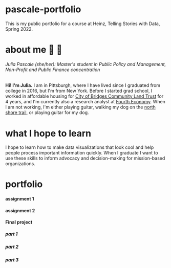 # pascale-portfolio
This is my public portfolio for a course at Heinz, Telling Stories with Data, Spring 2022.

# about me :dog: :guitar:
###### Julia Pascale (she/her): Master's student in Public Policy and Management, Non-Profit and Public Finance concentration
**Hi! I'm Julia.** I am in Pittsburgh, where I have lived since I graduated from college in 2016, but I'm from New York. Before I started grad school, I worked in affordable housing for [City of Bridges Community Land Trust](https://www.cityofbridgesclt.org) for 4 years, and I'm currently also a research analyst at [Fourth Economy](https://www.fourtheconomy.com). 
When I am not working, I'm either playing guitar, walking my dog on the [north shore trail](https://goo.gl/maps/Dqki8Hg6V6tDR8kC8), or playing guitar for my dog. 

# what I hope to learn
I hope to learn how to make data visualizations that look cool and help people process important information quickly. When I graduate I want to use these skills to inform advocacy and decision-making for mission-based organizations.

# portfolio

#### assignment 1

#### assignment 2

#### Final project 

##### part 1

##### part 2

##### part 3
